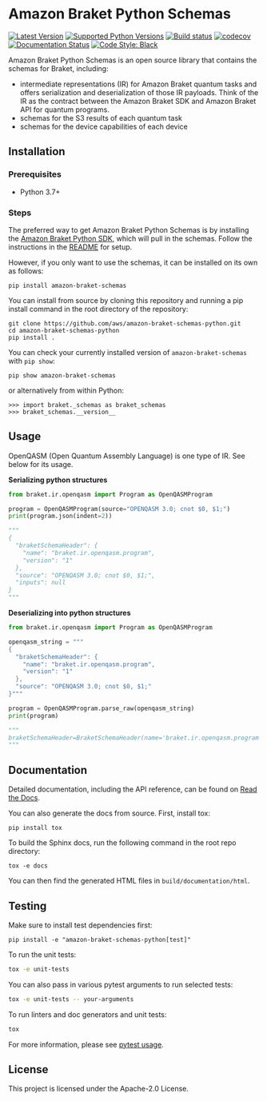 # Amazon Braket Python Schemas

[![Latest Version](https://img.shields.io/pypi/v/amazon-braket-schemas.svg)](https://pypi.python.org/pypi/amazon-braket-schemas)
[![Supported Python Versions](https://img.shields.io/pypi/pyversions/amazon-braket-schemas.svg)](https://pypi.python.org/pypi/amazon-braket-schemas)
[![Build status](https://github.com/aws/amazon-braket-schemas-python/actions/workflows/python-package.yml/badge.svg)](https://github.com/aws/amazon-braket-schemas-python/actions/workflows/python-package.yml)
[![codecov](https://codecov.io/gh/aws/amazon-braket-schemas-python/branch/main/graph/badge.svg?token=XV9R0dUbr1)](https://codecov.io/gh/aws/amazon-braket-schemas-python)
[![Documentation Status](https://img.shields.io/readthedocs/amazon-braket-schemas-python.svg?logo=read-the-docs)](https://amazon-braket-schemas-python.readthedocs.io/en/latest/?badge=latest)
[![Code Style: Black](https://img.shields.io/badge/code_style-black-000000.svg)](https://github.com/psf/black)

Amazon Braket Python Schemas is an open source library that contains the schemas for Braket, including:
* intermediate representations (IR) for Amazon Braket quantum tasks and offers serialization and deserialization of those IR payloads. Think of the IR as the contract between the Amazon Braket SDK and Amazon Braket API for quantum programs.
* schemas for the S3 results of each quantum task
* schemas for the device capabilities of each device

## Installation

### Prerequisites
- Python 3.7+

### Steps

The preferred way to get Amazon Braket Python Schemas is by installing the [Amazon Braket Python SDK](https://github.com/aws/amazon-braket-sdk-python), which will pull in the schemas.
Follow the instructions in the [README](https://github.com/aws/amazon-braket-sdk-python/blob/main/README.md) for setup.

However, if you only want to use the schemas, it can be installed on its own as follows:

```shell
pip install amazon-braket-schemas
```

You can install from source by cloning this repository and running a pip install command in the root directory of the repository:

```shell
git clone https://github.com/aws/amazon-braket-schemas-python.git
cd amazon-braket-schemas-python
pip install .
```

You can check your currently installed version of `amazon-braket-schemas` with `pip show`:

```shell
pip show amazon-braket-schemas
```

or alternatively from within Python:

```
>>> import braket._schemas as braket_schemas
>>> braket_schemas.__version__
```

## Usage
OpenQASM (Open Quantum Assembly Language) is one type of IR. See below for its usage.

**Serializing python structures**
```python
from braket.ir.openqasm import Program as OpenQASMProgram

program = OpenQASMProgram(source="OPENQASM 3.0; cnot $0, $1;")
print(program.json(indent=2))

"""
{
  "braketSchemaHeader": {
    "name": "braket.ir.openqasm.program",
    "version": "1"
  },
  "source": "OPENQASM 3.0; cnot $0, $1;",
  "inputs": null
}
"""
```

**Deserializing into python structures**
```python
from braket.ir.openqasm import Program as OpenQASMProgram

openqasm_string = """
{
  "braketSchemaHeader": {
    "name": "braket.ir.openqasm.program",
    "version": "1"
  },
  "source": "OPENQASM 3.0; cnot $0, $1;"
}"""

program = OpenQASMProgram.parse_raw(openqasm_string)
print(program)

"""
braketSchemaHeader=BraketSchemaHeader(name='braket.ir.openqasm.program', version='1') source='OPENQASM 3.0; cnot $0, $1;' inputs=None
"""

```

## Documentation

Detailed documentation, including the API reference, can be found on [Read the Docs](https://amazon-braket-schemas-python.readthedocs.io/en/latest/).

You can also generate the docs from source. First, install tox:

```shell
pip install tox
```

To build the Sphinx docs, run the following command in the root repo directory:

```shell
tox -e docs
```

You can then find the generated HTML files in `build/documentation/html`.

## Testing

Make sure to install test dependencies first:

```shell
pip install -e "amazon-braket-schemas-python[test]"
```

To run the unit tests:
```bash
tox -e unit-tests
```

You can also pass in various pytest arguments to run selected tests:

```bash
tox -e unit-tests -- your-arguments
```

To run linters and doc generators and unit tests:
```bash
tox
```

For more information, please see [pytest usage](https://docs.pytest.org/en/stable/usage.html).

## License

This project is licensed under the Apache-2.0 License.
